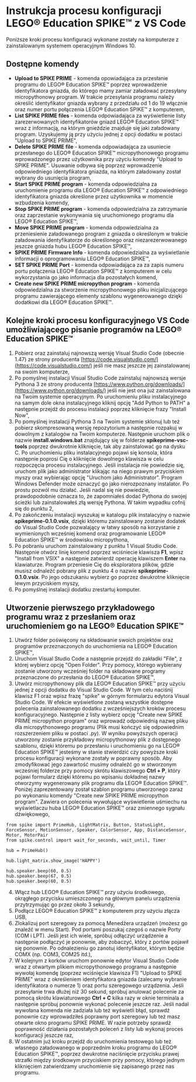 # Instrukcja procesu konfiguracji LEGO® Education SPIKE™ z VS Code 

Poniższe kroki procesu konfiguracji wykonane zostały na komputerze z zainstalowanym systemem operacyjnym Windows 10.

## Dostępne komendy 

* **Upload to SPIKE PRIME** - komenda opowiadająca za przesłanie programu do LEGO® Education SPIKE™ poprzez wprowadzenie identyfikatora gniazda, do którego mamy zamiar załadować przesyłany micropythonowy program. W trakcie przesyłania programu należy określić identyfikator gniazda wybrany z przedziału od 1 do 19 włącznie oraz numer portu połączenia LEGO® Education SPIKE™ z komputerem,
* **List SPIKE PRIME files** - komenda odpowiadająca za wyświetlenie listy zarezerwowanych identyfikatorów gniazd LEGO® Education SPIKE™ wraz z informacją, na którym gnieździe znajduje się jaki załadowany program. Uzyskujemy ją przy użyciu jednej z opcji dodatku w postaci "Upload to SPIKE PRIME",
* **Delete SPIKE PRIME file** - komenda odpowiadająca za usuniecie przesłanego do LEGO® Education SPIKE™ micropythonowego programu wprowadzonego przez użytkownika przy użyciu komendy "Upload to SPIKE PRIME". Usuwanie odbywa się poprzez wprowadzenie odpowiedniego identyfikatora gniazda, na którym załadowany został wybrany do usunięcia program,
* **Start SPIKE PRIME program** - komenda odpowiedzialna za uruchomienie programu dla LEGO® Education SPIKE™ z odpowiedniego identyfikatora gniazda określone przez użytkownika w momencie wzbudzenia komendy,
* **Stop SPIKE PRIME program** - komenda odpowiedzialna za zatrzymanie oraz zaprzestanie wykonywania się uruchomionego programu dla LEGO® Education SPIKE™, 
* **Move SPIKE PRIME program** - komenda odpowiedzialna za przeniesienie załadowanego program z gniazda o określonym w trakcie załadowania identyfikatorze do określonego oraz niezarezerwowanego jeszcze gniazda hubu LEGO® Education SPIKE™, 
* **SPIKE PRIME Firmware Info** - komenda odpowiedzialna za wyświetlanie informacji o oprogramowaniu LEGO® Education SPIKE™,
* **SET SPIKE PRIME Port** - komenda odpowiadająca za za zapis numeru portu połączenia LEGO® Education SPIKE™ z komputerem w celu wykorzystania go jako informacja dla pozostałych komend, 
* **Create new SPIKE PRIME micropython program** - komenda odpowiedzialna za stworzenie micropythonowego pliku inicjalizującego programu zawierającego elementy szablonu wygenerowanego dzięki dodatkowi dla LEGO® Education SPIKE™. 

## Kolejne kroki procesu konfiguracyjnego VS Code umożliwiającego pisanie programów na LEGO® Education SPIKE™

1. Pobierz oraz zainstaluj najnowszą wersję Visual Studio Code (obecnie 1.47) ze strony producenta [https://code.visualstudio.com/](https://code.visualstudio.com/) jeśli nie masz jeszcze jej zainstalowanej na swoim komputerze,
2. Po pomyślnej instalacji Visual Studio Code zainstaluj najnowszą wersje Pythona 3 ze strony producenta [https://www.python.org/downloads/](https://www.python.org/downloads/) jeśli nie jest ona już zainstalowana na Twoim systemie operacyjnym. Po uruchomieniu pliku instalacyjnego na samym dole okna instalacyjnego kliknij opcję "Add Python to PATH" a następnie przejdź do procesu instalacji poprzez kliknięcie frazy "Install Now",
3. Po pomyślnej instalacji Pythona 3 na Twoim systemie sklonuj lub też pobierz skompresowaną wersję repozytorium a następnie rozpakuj w dowolnym z katalogów na Twoim komputerze. Następnie uruchom plik o nazwie **install.windows.bat** znajdujący się w folderze **spikeprime-vsc-tools** poprzez dwukrotnie kliknięcie, tak aby zainstalować go na dysku C. Po uruchomieniu pliku instalacyjnego pojawi się konsola, która następnie poprosi Cię o kliknięcie dowolnego klawisza w celu rozpoczęcia procesu instalacyjnego. Jeśli instalacja nie powiedzie się, uruchom plik jako administrator klikając na niego prawym przyciskiem myszy oraz wybierając opcję "Uruchom jako Administrator". Program Windows Defender może oznaczyć go jako nierozpoznany instalator. Po prostu pozwól mu działać. Jeśli nadal się nie powiedzie, prawdopodobnie oznacza to, że zapomniałeś dodać Pythona do swojej ścieżki lub zainstalowałeś złą wersję Pythona. W takim wypadku cofnij się do punktu 2,
4. Po zakończeniu instalacji wyszukaj w katalogu plik instalacyjny o nazwie **spikeprime-0.1.0.vsix**, dzięki któremu zainstalowany zostanie dodatek do Visual Studio Code pozwalający w łatwy sposób na korzystanie z wymienionych wcześniej komend oraz programowanie LEGO® Education SPIKE™ w środowisku micropythona,
5. Po pobraniu uruchom zainstalowany z punktu 1 Visual Studio Code. Następnie otwórz linię komend poprzez wciśniecie klawisza **F1**, wpisz "Install from VSIX" a następnie zatwierdź operację klawiszem **Enter** na klawiaturze. Program przeniesie Cię do eksploratora plików, gdzie musisz odnaleźć pobrany plik z punktu 4 o nazwie **spikeprime-0.1.0.vsix**. Po jego odszukaniu wybierz go poprzez dwukrotne kliknięcie lewym przyciskiem myszy,
6. Po pomyślnej instalacji dodatku zrestartuj komputer.

## Utworzenie pierwszego przykładowego programu wraz z przesłaniem oraz uruchomieniem go na LEGO® Education SPIKE™

1. Utwórz folder poświęcony na składowanie swoich projektów oraz programów przeznaczonych do uruchomienia na LEGO® Education SPIKE™,
2. Uruchom Visual Studio Code a następnie przejdź do zakładki "File", z której wybierz opcję "Open Folder". Przy pomocy, którego wybierany zostanie utworzony wcześniej folder na składowane programy przeznaczone do przesłania do LEGO® Education SPIKE™,
3. Utwórz micropythonowy plik dla LEGO® Education SPIKE™ przy użyciu jednej z opcji dodatku do Visual Studio Code. W tym celu naciśnij klawisz F1 oraz wpisz frazę "spike" w górnym formularzu edytora Visual Studio Code. W efekcie wyświetlone zostaną wszystkie dostępne polecenia zainstalowanego dodatku z wcześniejszych kroków procesu konfiguracyjnego. Następnie z listy wybierz opcję "Create new SPIKE PRIME micropython program" oraz wprowadź odpowiednią nazwę pliku dla micropythonowego programu (Plik musi kończyć się odpowiednim rozszerzeniem pliku w postaci .py). W wyniku powyższych operacji utworzony zostanie przykładowy micropythonowy plik z dostępnego szablonu, dzięki któremu po przesłaniu i uruchomieniu go na LEGO® Education SPIKE™ jesteśmy w stanie stwierdzić czy powyższe kroki procesu konfiguracji wykonane zostały w poprawny sposób. Aby zmodyfikować jego zawartość musimy odnaleźć go w stworzonym wcześniej folderze przy pomocy skrótu klawiszowego **Ctrl + P**, który pojawi formularz dzięki któremu po wpisaniu dokładnej nazwy otworzymy wygenerowany plik programu dla LEGO® Education SPIKE™. Poniżej zaprezentowany został szablon programu utworzonego zaraz po wykonaniu komendy "Create new SPIKE PRIME micropython program". Zawiera on polecenia wywołujące wyświetlenie uśmiechu na wyświetlaczu huba LEGO® Education SPIKE™ oraz zmiennego sygnału dźwiękowego,

```
from spike import PrimeHub, LightMatrix, Button, StatusLight, ForceSensor, MotionSensor, Speaker, ColorSensor, App, DistanceSensor, Motor, MotorPair
from spike.control import wait_for_seconds, wait_until, Timer

hub = PrimeHub()

hub.light_matrix.show_image('HAPPY')

hub.speaker.beep(60, 0.5)
hub.speaker.beep(67, 0.5)
hub.speaker.beep(60, 0.5)

```
4. Włącz hub LEGO® Education SPIKE™ przy użyciu środkowego, okrągłego przycisku umieszczonego na głównym panelu urządzenia przytrzymując go przez około 3 sekundy,
5. Podłącz LEGO® Education SPIKE™ z komputerem przy użyciu złącza USB,
6. Zlokalizuj port szeregowy za pomocą Menedżera urządzeń (możesz go znaleźć w menu Start). Pod portami poszukaj czegoś o nazwie Porty (COM i LPT). Jeśli jest ich wiele, spróbuj odłączyć urządzenie a następnie podłączyć je ponownie, aby zobaczyć, który z portów pojawił się ponownie. Po odnalezieniu go zanotuj identyfikator, którym będzie COMX (np. COM3, COM25 itd.),
7. W kolejnym z korków uruchom ponownie edytor Visual Studio Code wraz z otwartym plikiem micropythonowego programu a następnie wywołaj komendę (poprzez wciśnięcie klawisza F1) "Upload to SPIKE PRIME" wraz z określeniem identyfikatora gniazda (zalecamy wybranie identyfikatora o numerze 1) oraz portu szeregowego urządzenia. Jeśli przesyłanie trwa dłużej niż 30 sekund, spróbuj anulować polecenie za pomocą skrótu klawiaturowego **Ctrl + C** kilka razy w oknie terminala a następnie spróbuj ponownie wykonać polecenie jeszcze raz. Jeśli nadal wywołana komenda nie zadziała lub też wyświetli błąd, sprawdź ponownie czy wprowadziłeś poprawny port szeregowy lub też masz otwarte okno programu SPIKE PRIME.
W razie potrzeby sprawdź poprawność działania pozostałych poleceń z listy lub wykonaj proces konfiguracji jeszcze raz,
8. W ostatnim już kroku przejdź do uruchomienia testowego lub też własnego załadowanego w poprzednim kroku programu do LEGO® Education SPIKE™, poprzez dwukrotne naciśnięcie przycisku prawej strzałki między środkowym przyciskiem przy pomocy, którego jednym kliknięciem zatwierdzamy uruchomienie się zapisanego przez nas programu.
